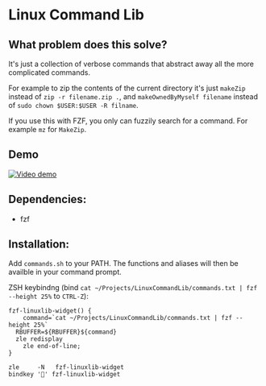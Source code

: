 # Linux Command Lib

## What problem does this solve?
It's just a collection of verbose commands that abstract away all the more complicated commands.

For example to zip the contents of the current directory it's just `makeZip` instead of `zip -r filename.zip .`, and `makeOwnedByMyself filename` instead of `sudo chown $USER:$USER -R filname`.

If you use this with FZF, you only can fuzzily search for a command. For example `mz` for `MakeZip`.

## Demo
[![Video demo](http://img.youtube.com/vi/Rv776AD46Lc/0.jpg)](http://www.youtube.com/watch?v=Rv776AD46Lc "Video demo") 

## Dependencies:
- fzf

## Installation: 
Add `commands.sh` to your PATH. The functions and aliases will then be availble in your command prompt.

ZSH keybindng (bind `cat ~/Projects/LinuxCommandLib/commands.txt | fzf --height 25%` to `CTRL-Z`):

```
fzf-linuxlib-widget() {
	command=`cat ~/Projects/LinuxCommandLib/commands.txt | fzf --height 25%`
  RBUFFER=${RBUFFER}${command}
  zle redisplay
	zle end-of-line;
}

zle     -N   fzf-linuxlib-widget
bindkey '' fzf-linuxlib-widget
```
